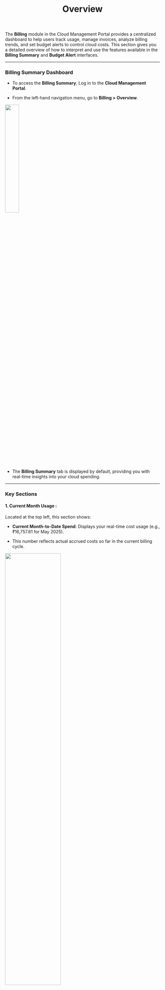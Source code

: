 ﻿---
title: Overview
sidebar_label: Overview
sidebar_position: 1
---

The **Billing** module in the Cloud Management Portal provides a centralized dashboard to help users track usage, manage invoices, analyze billing trends, and set budget alerts to control cloud costs. This section gives you a detailed overview of how to interpret and use the features available in the **Billing Summary** and **Budget Alert** interfaces.

---

### Billing Summary Dashboard

- To access the **Billing Summary**, Log in to the **Cloud Management Portal**.

-  From the left-hand navigation menu, go to **Billing > Overview**.

<img src="/user-guide/billing/overview/Image-01.JPG" width="30%" />

- The **Billing Summary** tab is displayed by default, providing you with real-time insights into your cloud spending.

---

### Key Sections

#### 1. Current Month Usage :

Located at the top left, this section shows:

-   **Current Month-to-Date Spend**: Displays your real-time cost usage (e.g., ₹16,757.81 for May 2025).
    
-   This number reflects actual accrued costs so far in the current billing cycle.

<img src="/user-guide/billing/overview/Image-02.JPG" width="60%" />

#### 2. Monthly Spend Comparison Chart

- This bar chart visualizes:

  -   **Last Month's Spend** (April 2025)
    
  -   **Current Month-to-Date Spend** (May 2025)
    
  -   **Forecasted Spend** for the end of the current month
    
This helps you understand trends and anticipate if your spending is increasing or decreasing month-over-month.

#### 3. Top 5 Resource Usage :

A detailed donut chart breaks down your spending by resource type. Categories include:

-   **VM (Virtual Machines)** – e.g., ₹9,503.81
    
-   **Template License** – e.g., ₹4,206.22
    
-   **IP Addresses** – e.g., ₹1,203.81
    
-   **Network Offering** – e.g., ₹1,151.36
    
-   **Object Storage** – e.g., ₹420.00

> Note: Use this to identify where the bulk of your cloud budget is going.

<img src="/user-guide/billing/overview/Image-03.JPG" width="70%" />

#### 4. Billing Notifications :

This table lists your most recent invoices, showing:

|**Invoice No**.|**Due Date**|**Payable Amount**|**Status**
|---|---|---|---|
|IN/2025-26/1122|04/05/2025|₹16,757.81|UNPAID
|IN/2025-26/1005|04/05/2025|₹42,933.20|UNPAID
|IN/2024-25/1405|04/04/2025|₹15,681.65|UNPAID
|IN/2024-25/1370|04/03/2025|₹17,680.42|UNPAID
|IN/2024-25/1300|04/02/2025|₹49.84|UNPAID

<img src="/user-guide/billing/overview/Image-04.JPG" width="70%" />

---

### Budget Alert

The **Budget Alert** section helps you set up thresholds to stay within your allocated cloud budget and avoid unexpected costs.

#### 1. Budget Alert Overview :

- **Spend to Date** – The actual spend so far.

- **Expected Spend** – The threshold limit you've defined.

- **Spend Difference** – The difference between actual and expected spend, with percentage tracking.

- If no alert has been set, click the **Setup Alert** button to configure a new budget alert.

<img src="/user-guide/billing/overview/Image-05.JPG" width="50%" />

#### 2. Setup Budget Alert :

- When you click **Setup Alert**, a popup dialog will appear, allowing you to define your budget limits.

   - **Enter the Amount** - The total cost threshold you want to monitor.

   - **Threshold (%)** - The percentage of your budget at which the alert should be triggered (e.g., 80%).

#### 3. Email Recipients :

- Enter one or more email addresses (comma-separated) to receive notifications.

- You can add up to 10 email addresses.

- Once configured, click **Save** to activate the alert.

<img src="/user-guide/billing/overview/Image-06.JPG" width="50%" />
  
  >Note: Budget alerts are a proactive way to manage your spend. Once the threshold is exceeded, an email notification will be sent to the specified recipients.
